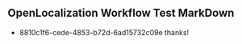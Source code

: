 ## OpenLocalization Workflow Test MarkDown
* 8810c1f6-cede-4853-b72d-6ad15732c09e thanks!

<!--HONumber=Jul16_HO2-->


